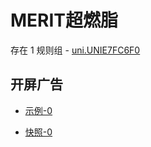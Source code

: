 # MERIT超燃脂

存在 1 规则组 - [uni.UNIE7FC6F0](/src/apps/uni.UNIE7FC6F0.ts)

## 开屏广告

- [示例-0](https://m.gkd.li/83610194/e6748e2f-3bdb-4f13-8caf-1ab8b5795f24)

- [快照-0](https://i.gkd.li/import/13432983)
